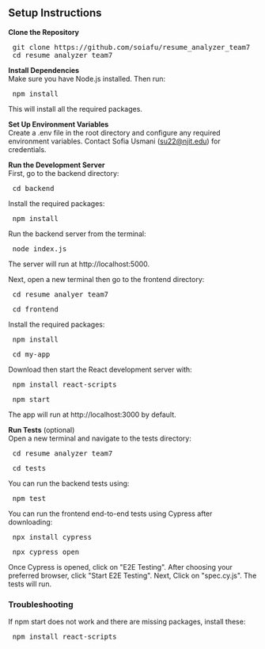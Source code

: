 
## Setup Instructions

**Clone the Repository**
<pre> git clone https://github.com/soiafu/resume_analyzer_team7 
 cd resume_analyzer_team7 </pre>


**Install Dependencies**  
Make sure you have Node.js installed. Then run:
<pre> npm install </pre>
This will install all the required packages.

**Set Up Environment Variables**  
Create a .env file in the root directory and configure any required environment variables. Contact Sofia Usmani (su22@njit.edu) for credentials. 

**Run the Development Server**  
First, go to the backend directory: 
<pre> cd backend </pre>
Install the required packages:
<pre> npm install </pre>
Run the backend server from the terminal: 
<pre> node index.js </pre>
The server will run at http://localhost:5000.

Next, open a new terminal then go to the frontend directory: 
<pre> cd resume_analyer_team7 </pre> 
<pre> cd frontend </pre>
Install the required packages:
<pre> npm install </pre>
<pre> cd my-app </pre>
Download then start the React development server with:
<pre> npm install react-scripts </pre>  
<pre> npm start </pre>
The app will run at http://localhost:3000 by default.

**Run Tests** (optional)  
Open a new terminal and navigate to the tests directory: 
<pre> cd resume_analyzer_team7 </pre>
<pre> cd tests </pre>
You can run the backend tests using:
<pre> npm test </pre>  

You can run the frontend end-to-end tests using Cypress after downloading:
<pre> npx install cypress </pre> 
<pre> npx cypress open </pre>  
Once Cypress is opened, click on "E2E Testing".
After choosing your preferred browser, click "Start E2E Testing".
Next, Click on "spec.cy.js". 
The tests will run.

### **Troubleshooting**
If npm start does not work and there are missing packages, install these:  
<pre> npm install react-scripts </pre>  




